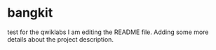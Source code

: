 # bangkit
test for the qwiklabs
I am editing the README file. Adding some more details about the project description.
